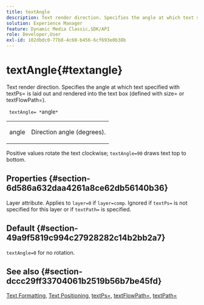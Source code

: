 ```yaml
---
title: textAngle
description: Text render direction. Specifies the angle at which text specified with textPs= is laid out and rendered into the text box (defined with size= or textFlowPath=).
solution: Experience Manager
feature: Dynamic Media Classic,SDK/API
role: Developer,User
exl-id: 102dbdc0-77b8-4c60-b456-6cf693e0b38b
---
```

# textAngle{#textangle}

Text render direction. Specifies the angle at which text specified with textPs= is laid out and rendered into the text box (defined with size= or textFlowPath=).

 ` textAngle= *`angle`*`

<table id="simpletable_40832AC4B43A458CA69B225768124F58"> 
 <tr class="strow"> 
  <td class="stentry"> <p> <span class="varname"> angle </span> </p> </td> 
  <td class="stentry"> <p>Direction angle (degrees). </p> </td> 
 </tr> 
</table>

Positive values rotate the text clockwise; `textAngle=90` draws text top to bottom.

## Properties {#section-6d586a632daa4261a8ce62db56140b36}

Layer attribute. Applies to `layer=0` if `layer=comp`. Ignored if `textPs=` is not specified for this layer or if `textPath=` is specified.

## Default {#section-49a9f5819c994c27928282c14b2bb2a7}

`textAngle=0` for no rotation.

## See also {#section-dccc29ff33704061b2519b56b7be45fd}

[Text Formatting](../../../../../is-api/http-ref/image-serving-api-ref/c-http-protocol-reference/c-text-formatting/c-text-formatting.md#concept-0d3136db7f6f49668274541cd4b6364c), [Text Positioning](../../../../../is-api/http-ref/image-serving-api-ref/c-http-protocol-reference/c-text-formatting/r-text-positioning.md#reference-f647443d92914f4b89a7cc5a83267d87), [textPs=](../../../../../is-api/http-ref/image-serving-api-ref/c-http-protocol-reference/c-command-reference/r-textps.md#reference-4209a2a6169f44278da2647cfb0cd767), [textFlowPath=](../../../../../is-api/http-ref/image-serving-api-ref/c-http-protocol-reference/c-command-reference/r-textflowpath.md#reference-0b8d9493d71342f0b6a64a6d221584ef), [textPath=](../../../../../is-api/http-ref/image-serving-api-ref/c-http-protocol-reference/c-command-reference/r-textpath.md#reference-b09cc0902dff4725bdb54d5da4076ccd)
